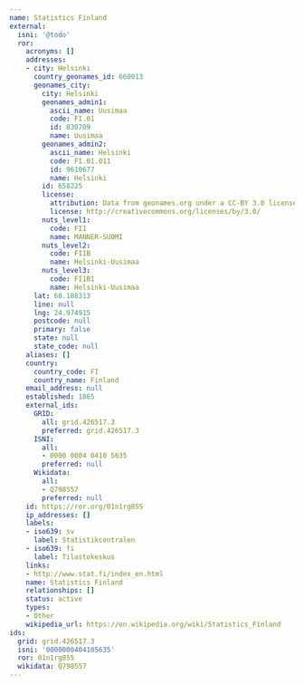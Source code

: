 ```yaml
---
name: Statistics Finland
external:
  isni: '@todo'
  ror:
    acronyms: []
    addresses:
    - city: Helsinki
      country_geonames_id: 660013
      geonames_city:
        city: Helsinki
        geonames_admin1:
          ascii_name: Uusimaa
          code: FI.01
          id: 830709
          name: Uusimaa
        geonames_admin2:
          ascii_name: Helsinki
          code: FI.01.011
          id: 9610677
          name: Helsinki
        id: 658225
        license:
          attribution: Data from geonames.org under a CC-BY 3.0 license
          license: http://creativecommons.org/licenses/by/3.0/
        nuts_level1:
          code: FI1
          name: MANNER-SUOMI
        nuts_level2:
          code: FI1B
          name: Helsinki-Uusimaa
        nuts_level3:
          code: FI1B1
          name: Helsinki-Uusimaa
      lat: 60.188313
      line: null
      lng: 24.974915
      postcode: null
      primary: false
      state: null
      state_code: null
    aliases: []
    country:
      country_code: FI
      country_name: Finland
    email_address: null
    established: 1865
    external_ids:
      GRID:
        all: grid.426517.3
        preferred: grid.426517.3
      ISNI:
        all:
        - 0000 0004 0410 5635
        preferred: null
      Wikidata:
        all:
        - Q798557
        preferred: null
    id: https://ror.org/01n1rg855
    ip_addresses: []
    labels:
    - iso639: sv
      label: Statistikcentralen
    - iso639: fi
      label: Tilastokeskus
    links:
    - http://www.stat.fi/index_en.html
    name: Statistics Finland
    relationships: []
    status: active
    types:
    - Other
    wikipedia_url: https://en.wikipedia.org/wiki/Statistics_Finland
ids:
  grid: grid.426517.3
  isni: '0000000404105635'
  ror: 01n1rg855
  wikidata: Q798557
---
```

